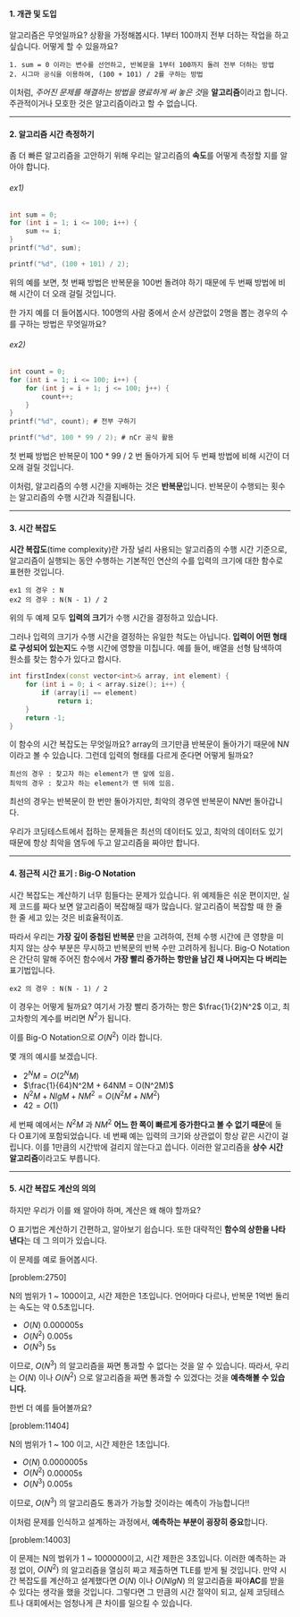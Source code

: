#### 1. 개관 및 도입

알고리즘은 무엇일까요? 상황을 가정해봅시다. 1부터 100까지 전부 더하는 작업을 하고 싶습니다. 어떻게 할 수 있을까요?

    1. sum = 0 이라는 변수를 선언하고, 반복문을 1부터 100까지 돌려 전부 더하는 방법
    2. 시그마 공식을 이용하여, (100 + 101) / 2를 구하는 방법

이처럼, *주어진 문제를 해결하는 방법을 명료하게 써 놓은 것*을 **알고리즘**이라고 합니다. 주관적이거나 모호한 것은 알고리즘이라고 할 수 없습니다.
***

#### 2. 알고리즘 시간 측정하기

좀 더 빠른 알고리즘을 고안하기 위해 우리는 알고리즘의 **속도**를 어떻게 측정할 지를 알아야 합니다.
###### ex1)
```c
int sum = 0;
for (int i = 1; i <= 100; i++) {
    sum += i;
}
printf("%d", sum);
```
```c
printf("%d", (100 + 101) / 2);
```
위의 예를 보면, 첫 번째 방법은 반복문을 100번 돌려야 하기 때문에 두 번째 방법에 비해 시간이 더 오래 걸릴 것입니다.


한 가지 예를 더 들어봅시다. 100명의 사람 중에서 순서 상관없이 2명을 뽑는 경우의 수를 구하는 방법은 무엇일까요?
###### ex2)
```c
int count = 0;
for (int i = 1; i <= 100; i++) {
    for (int j = i + 1; j <= 100; j++) {
        count++;
    }
}
printf("%d", count); # 전부 구하기
```
```c
printf("%d", 100 * 99 / 2); # nCr 공식 활용
```
첫 번째 방법은 반복문이 100 * 99 / 2 번 돌아가게 되어 두 번째 방법에 비해 시간이 더 오래 걸릴 것입니다.

이처럼, 알고리즘의 수행 시간을 지배하는 것은 **반복문**입니다. 반복문이 수행되는 횟수는 알고리즘의 수행 시간과 직결됩니다.
***

#### 3. 시간 복잡도

**시간 복잡도**(time complexity)란 가장 널리 사용되는 알고리즘의 수행 시간 기준으로, 알고리즘이 실행되는 동안 수행하는 기본적인 연산의 수를 입력의 크기에 대한 함수로 표현한 것입니다.

    ex1 의 경우 : N
    ex2 의 경우 : N(N - 1) / 2
    
위의 두 예제 모두 **입력의 크기**가 수행 시간을 결정하고 있습니다.

그러나 입력의 크기가 수행 시간을 결정하는 유일한 척도는 아닙니다. **입력이 어떤 형태로 구성되어 있는지**도 수행 시간에 영향을 미칩니다.
예를 들어, 배열을 선형 탐색하여 원소를 찾는 함수가 있다고 합시다.
```cpp
int firstIndex(const vector<int>& array, int element) {
    for (int i = 0; i < array.size(); i++) {
        if (array[i] == element)
            return i;
    }
    return -1;
}
```
이 함수의 시간 복잡도는 무엇일까요? array의 크기만큼 반복문이 돌아가기 때문에 N$N$이라고 볼 수 있습니다.
그런데 입력의 형태를 다르게 준다면 어떻게 될까요?

    최선의 경우 : 찾고자 하는 element가 맨 앞에 있음.
    최악의 경우 : 찾고자 하는 element가 맨 뒤에 있음.
    
최선의 경우는 반복문이 한 번만 돌아가지만, 최악의 경우엔 반복문이 N$N$번 돌아갑니다.

우리가 코딩테스트에서 접하는 문제들은 최선의 데이터도 있고, 최악의 데이터도 있기 때문에 항상 최악을 염두에 두고 알고리즘을 짜야만 합니다.
***

#### 4. 점근적 시간 표기 : Big-O Notation

시간 복잡도는 계산하기 너무 힘들다는 문제가 있습니다. 위 예제들은 쉬운 편이지만, 실제 코드를 짜다 보면 알고리즘이 복잡해질 때가 많습니다. 알고리즘이 복잡할 때 한 줄 한 줄 세고 있는 것은 비효율적이죠.

따라서 우리는 **가장 깊이 중첩된 반복문** 만을 고려하여, 전체 수행 시간에 큰 영향을 미치지 않는 상수 부분은 무시하고 반복문의 반복 수만 고려하게 됩니다.
Big-O Notation은 간단히 말해 주어진 함수에서 **가장 빨리 증가하는 항만을 남긴 채 나머지는 다 버리는** 표기법입니다.

    ex2 의 경우 : N(N - 1) / 2

이 경우는 어떻게 될까요?
여기서 가장 빨리 증가하는 항은 $\frac{1}{2}N^2$ 이고, 최고차항의 계수를 버리면 $N^2$가 됩니다.

이를 Big-O Notation으로 $O(N^2)$  이라 합니다.

몇 개의 예시를 보겠습니다.
*  $2^NM = O(2^NM)$ 
*  $\frac{1}{64}N^2M + 64NM = O(N^2M)$ 
*  $N^2M + NlgM + NM^2 = O(N^2M + NM^2)$ 
*  $42 = O(1)$ 

세 번째 예에서는 $N^2M$ 과 $NM^2$ **어느 한 쪽이 빠르게 증가한다고 볼 수 없기 때문**에 둘 다 O표기에 포함되었습니다.
네 번째 예는 입력의 크기와 상관없이 항상 같은 시간이 걸립니다. 이를 1만큼의 시간밖에 걸리지 않는다고 씁니다. 이러한 알고리즘을 **상수 시간 알고리즘**이라고도 부릅니다.

***
#### 5. 시간 복잡도 계산의 의의

하지만 우리가 이를 왜 알아야 하며, 계산은 왜 해야 할까요?

O 표기법은 계산하기 간편하고, 알아보기 쉽습니다. 또한 대략적인 **함수의 상한을 나타낸다**는 데 그 의미가 있습니다. 

이 문제를 예로 들어봅시다.

[problem:2750]

N의 범위가 1 ~ 1000이고, 시간 제한은 1초입니다.
언어마다 다르나, 반복문 1억번 돌리는 속도는 약 0.5초입니다.

*  $O(N)$ 0.000005s
*  $O(N^2)$ 0.005s
*  $O(N^3)$ 5s
    
이므로, $O(N^3)$ 의 알고리즘을 짜면 통과할 수 없다는 것을 알 수 있습니다.
따라서, 우리는 $O(N)$ 이나 $O(N^2)$ 으로 알고리즘을 짜면 통과할 수 있겠다는 것을 **예측해볼 수 있습니다.**

한번 더 예를 들어볼까요?

[problem:11404]

N의 범위가 1 ~ 100 이고, 시간 제한은 1초입니다.

*  $O(N)$ 0.0000005s
*  $O(N^2)$ 0.00005s
*  $O(N^3)$ 0.005s

이므로, $O(N^3)$ 의 알고리즘도 통과가 가능할 것이라는 예측이 가능합니다!!

이처럼 문제를 인식하고 설계하는 과정에서, **예측하는 부분이 굉장히 중요**합니다.

[problem:14003]

이 문제는 N의 범위가 1 ~ 1000000이고, 시간 제한은 3초입니다.
이러한 예측하는 과정 없이, $O(N^2)$ 의 알고리즘을 열심히 짜고 제출하면 TLE를 받게 될 것입니다.
만약 시간 복잡도를 계산하고 설계했다면 $O(N)$ 이나 $O(NlgN)$ 의 알고리즘을 짜야**AC**를 받을 수 있다는 생각을 했을 것입니다.
그렇다면 그 만큼의 시간 절약이 되고, 실제 코딩테스트나 대회에서는 엄청나게 큰 차이를 일으킬 수 있습니다.
